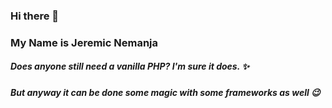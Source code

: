 ### Hi there  👋

<!--
**jokerrs/jokerrs** is a ✨ _special_ ✨ repository because its `README.md` (this file) appears on your GitHub profile.
-->
### My Name is Jeremic Nemanja

##### Does anyone still need a vanilla PHP? I'm sure it does. ✨
##### But anyway it can be done some magic with some frameworks as well 😉
